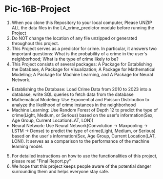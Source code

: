 # Pic-16B-Project
1. When you clone this Repository to your local computer, Please UNZIP ALL the data files in the LA_crime_predictor module before running the Project
2. Do NOT change the location of any file unzipped or generated throughout this project.
3. This Project serves as a predictor for crime. In particular, it answers two important questions: What is the probability of a crime in the user's neighborhood; What is the type of crime likely to be?
4. This Project consists of several packages: A Package for Establishing the Database, A Package for Visualization; A Package for Mathematical Modeling; A Package for Machine Learning, and A Package for Neural Network.
   
- Establishing the Database: Load Crime Data from 2010 to 2023 into a database, write SQL queries to fetch data from the database
- Mathematical Modeling: Use Exponential and Poisson Distribution to analyze the likelihood of crime instances in the neighborhood
- Machine Learning: Use Random Forest of Depth 12 to predict the type of crime(Light, Medium, or Serious) based on the user's information(Sex, Age Group, Current Location(LAT, LON))
- Neural Network: Use Neural Network(Convolution -> Maxpooling -> LSTM -> Dense) to predict the type of crime(Light, Medium, or Serious) based on the user's information(Sex, Age Group, Current Location(LAT, LON)). It serves as a comparison to the performance of the machine learning model.

5. For detailed instructions on how to use the functionalities of this project, please read "Final Report.py"
6. We hope that this project keeps people aware of the potential danger surrounding them and helps everyone stay safe.
